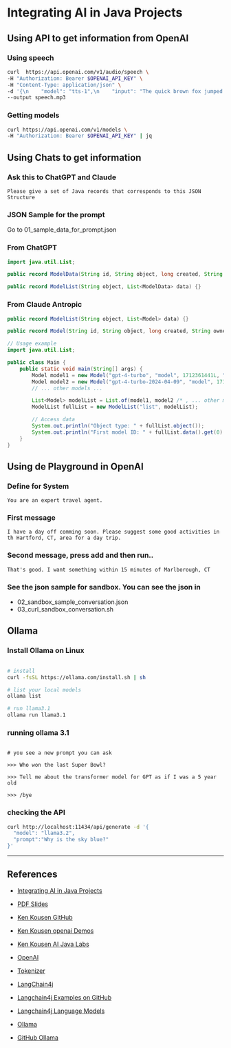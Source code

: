 # Integrating AI in Java Projects


## Using  API to get information from OpenAI

### Using speech 
```bash
curl  https://api.openai.com/v1/audio/speech \
-H "Authorization: Bearer $OPENAI_API_KEY" \
-H "Content-Type: application/json" \
-d '{\n    "model": "tts-1",\n    "input": "The quick brown fox jumped over the lazy dog.",\n    "voice": "alloy"\n  }' \
--output speech.mp3
```

### Getting models
```bash
curl https://api.openai.com/v1/models \
-H "Authorization: Bearer $OPENAI_API_KEY" | jq
```


## Using Chats to get information

### Ask this to ChatGPT and Claude  
```text
Please give a set of Java records that corresponds to this JSON Structure 
```

### JSON Sample for the prompt
Go to 01_sample_data_for_prompt.json

### From ChatGPT
```java
import java.util.List;

public record ModelData(String id, String object, long created, String owned_by) {}

public record ModelList(String object, List<ModelData> data) {}

```

### From Claude Antropic
```java
public record ModelList(String object, List<Model> data) {}

public record Model(String id, String object, long created, String ownedBy) {}

// Usage example
import java.util.List;

public class Main {
    public static void main(String[] args) {
        Model model1 = new Model("gpt-4-turbo", "model", 1712361441L, "system");
        Model model2 = new Model("gpt-4-turbo-2024-04-09", "model", 1712601677L, "system");
        // ... other models ...

        List<Model> modelList = List.of(model1, model2 /* , ... other models ... */);
        ModelList fullList = new ModelList("list", modelList);

        // Access data
        System.out.println("Object type: " + fullList.object());
        System.out.println("First model ID: " + fullList.data().get(0).id());
    }
}
```





## Using de Playground in OpenAI

### Define for System
```text
You are an expert travel agent.
```

### First message
```text
I have a day off comming soon. Please suggest some good activities in th Hartford, CT, area for a day trip.
```

### Second message, press add and then run..
```text
That's good. I want something within 15 minutes of Marlborough, CT
```

### See the json sample for sandbox.  You can see the json in
- 02_sandbox_sample_conversation.json
- 03_curl_sandbox_conversation.sh


## Ollama

### Install Ollama on Linux
```bash

# install
curl -fsSL https://ollama.com/install.sh | sh

# list your local models
ollama list

# run llama3.1
ollama run llama3.1

```

### running ollama 3.1
```text

# you see a new prompt you can ask

>>> Who won the last Super Bowl?

>>> Tell me about the transformer model for GPT as if I was a 5 year old

>>> /bye

```

### checking the API
```bash
curl http://localhost:11434/api/generate -d '{
  "model": "llama3.2",
  "prompt":"Why is the sky blue?"
}'
```



---

## References
- [Integrating AI in Java Projects](https://learning.oreilly.com/live-events/integrating-ai-in-java-projects/0642572001330/)
- [PDF Slides](https://on24static.akamaized.net/event/46/36/71/1/rt/1/documents/resourceList1723822613461/integratingaiinjavaprojects1723822613461.pdf)
- [Ken Kousen GitHub](https://github.com/kousen)
- [Ken Kousen openai Demos](https://github.com/kousen/openaidemo)
- [Ken Kousen AI Java Labs](https://github.com/kousen/AiJavaLabs)

- [OpenAI](https://platform.openai.com/)
- [Tokenizer](https://platform.openai.com/tokenizer)

- [LangChain4j](https://docs.langchain4j.dev/)
- [Langchain4j Examples on GitHub](https://github.com/langchain4j/langchain4j-examples)
- [Langchain4j Language Models](https://docs.langchain4j.dev/category/language-models)

- [Ollama](https://ollama.com/)
- [GitHub Ollama](https://github.com/ollama/ollama)